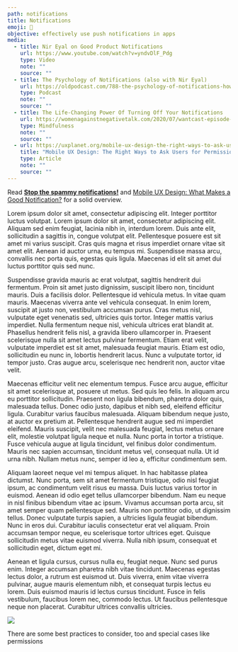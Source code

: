 ```yaml
---
path: notifications
title: Notifications
emoji: 🔔
objective: effectively use push notifications in apps
media:
  - title: Nir Eyal on Good Product Notifications
    url: https://www.youtube.com/watch?v=yndvDlF_Pdg
    type: Video
    note: ""
    source: ""
  - title: The Psychology of Notifications (also with Nir Eyal)
    url: https://oldpodcast.com/788-the-psychology-of-notifications-how-to-send-triggers-that-work-by-nir-eyal-ximena-vengoechea-with-nir-and-far/
    type: Podcast
    note: ""
    source: ""
  - title: The Life-Changing Power Of Turning Off Your Notifications
    url: https://womenagainstnegativetalk.com/2020/07/wantcast-episode-108-the-life-changing-power-of-turning-off-your-notifications-with-kelsey-patel/
    type: Mindfulness
    note: ""
    source: ""
  - url: https://uxplanet.org/mobile-ux-design-the-right-ways-to-ask-users-for-permissions-6cdd9ab25c27
    title: "Mobile UX Design: The Right Ways to Ask Users for Permissions"
    type: Article
    note: ""
    source: ""
---
```

Read **[Stop the spammy notifications!](https://uxdesign.cc/stop-the-spammy-notifications-9fbac87dc077)** and [Mobile UX Design: What Makes a Good Notification?](https://uxplanet.org/how-to-craft-mobile-notifications-that-users-actually-want-7b585e0e1fa1) for a solid overview.



Lorem ipsum dolor sit amet, consectetur adipiscing elit. Integer porttitor luctus volutpat. Lorem ipsum dolor sit amet, consectetur adipiscing elit. Aliquam sed enim feugiat, lacinia nibh in, interdum lorem. Duis ante elit, sollicitudin a sagittis in, congue volutpat elit. Pellentesque posuere est sit amet mi varius suscipit. Cras quis magna et risus imperdiet ornare vitae sit amet elit. Aenean id auctor urna, eu tempus mi. Suspendisse massa arcu, convallis nec porta quis, egestas quis ligula. Maecenas id elit sit amet dui luctus porttitor quis sed nunc.

Suspendisse gravida mauris ac erat volutpat, sagittis hendrerit dui fermentum. Proin sit amet justo dignissim, suscipit libero non, tincidunt mauris. Duis a facilisis dolor. Pellentesque id vehicula metus. In vitae quam mauris. Maecenas viverra ante vel vehicula consequat. In enim lorem, suscipit at justo non, vestibulum accumsan purus. Cras metus nisl, vulputate eget venenatis sed, ultricies quis tortor. Integer mattis varius imperdiet. Nulla fermentum neque nisl, vehicula ultrices erat blandit at. Phasellus hendrerit felis nisl, a gravida libero ullamcorper in. Praesent scelerisque nulla sit amet lectus pulvinar fermentum. Etiam erat velit, vulputate imperdiet est sit amet, malesuada feugiat mauris. Etiam est odio, sollicitudin eu nunc in, lobortis hendrerit lacus. Nunc a vulputate tortor, id tempor justo. Cras augue arcu, scelerisque nec hendrerit non, auctor vitae velit.

Maecenas efficitur velit nec elementum tempus. Fusce arcu augue, efficitur sit amet scelerisque at, posuere ut metus. Sed quis leo felis. In aliquam arcu eu porttitor sollicitudin. Praesent non ligula bibendum, pharetra dolor quis, malesuada tellus. Donec odio justo, dapibus et nibh sed, eleifend efficitur ligula. Curabitur varius faucibus malesuada. Aliquam bibendum neque justo, at auctor ex pretium at. Pellentesque hendrerit augue sed mi imperdiet eleifend. Mauris suscipit, velit nec malesuada feugiat, lectus metus ornare elit, molestie volutpat ligula neque et nulla. Nunc porta in tortor a tristique. Fusce vehicula augue at ligula tincidunt, vel finibus dolor condimentum. Mauris nec sapien accumsan, tincidunt metus vel, consequat nulla. Ut id urna nibh. Nullam metus nunc, semper id leo a, efficitur condimentum sem.

Aliquam laoreet neque vel mi tempus aliquet. In hac habitasse platea dictumst. Nunc porta, sem sit amet fermentum tristique, odio nisl feugiat ipsum, ac condimentum velit risus eu massa. Duis luctus varius tortor in euismod. Aenean id odio eget tellus ullamcorper bibendum. Nam eu neque in nisl finibus bibendum vitae ac ipsum. Vivamus accumsan porta arcu, sit amet semper quam pellentesque sed. Mauris non porttitor odio, ut dignissim tellus. Donec vulputate turpis sapien, a ultricies ligula feugiat bibendum. Nunc in eros dui. Curabitur iaculis consectetur erat vel aliquam. Proin accumsan tempor neque, eu scelerisque tortor ultrices eget. Quisque sollicitudin metus vitae euismod viverra. Nulla nibh ipsum, consequat et sollicitudin eget, dictum eget mi.

Aenean et ligula cursus, cursus nulla eu, feugiat neque. Nunc sed purus enim. Integer accumsan pharetra nibh vitae tincidunt. Maecenas egestas lectus dolor, a rutrum est euismod ut. Duis viverra, enim vitae viverra pulvinar, augue mauris elementum nibh, et consequat turpis lectus eu lorem. Duis euismod mauris id lectus cursus tincidunt. Fusce in felis vestibulum, faucibus lorem nec, commodo lectus. Ut faucibus pellentesque neque non placerat. Curabitur ultrices convallis ultricies.

![](https://paper-attachments.dropbox.com/s_3CF9882BB11DBF56B09F04FC6D5F47981B4A6D01BCD8799A594C5F54CE39227B_1572793227348_image.png)

There are some best practices to consider, too and special cases like permissions
